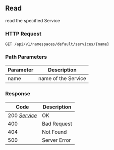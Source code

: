 Read
----
read the specified Service

### HTTP Request

`GET /api/v1/namespaces/default/services/{name}`

### Path Parameters

| Parameter | Description |
| --- | --- |
| name | name of the Service |

### Response

| Code | Description |
| --- | --- |
| 200   _[Service](index.md#service)_ | OK |
| 400 | Bad Request |
| 404 | Not Found |
| 500 | Server Error |
